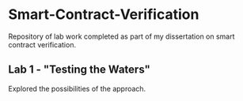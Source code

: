 # Smart-Contract-Verification
Repository of lab work completed as part of my dissertation on smart contract 
verification.
## Lab 1 - "Testing the Waters"
Explored the possibilities of the approach.
